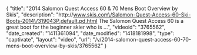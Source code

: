 {
    "title": "2014 Salomon Quest Access 60 & 70 Mens Boot Overview by Skis",
    "description": "http:\/\/www.skis.com\/Salomon-Quest-Access-60-Ski-Boots-2014\/319043P,default,pd.html The Salomon Quest Access 60 is a great boot for the beginner skier who is ...",
    "videoid": "3765562",
    "date_created": "1411361094",
    "date_modified": "1418181998",
    "type": "captivate",
    "layout": "video",
    "url": "\/v\/2014-salomon-quest-access-60-70-mens-boot-overview-by-skis\/3765562"
}